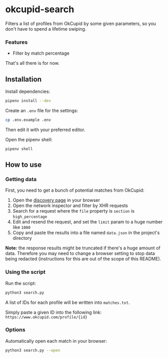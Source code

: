 # okcupid-search

Filters a list of profiles from OkCupid by some given parameters, so you don't have to spend a lifetime swiping.

### Features

* Filter by match percentage

That's all there is for now.

## Installation

Install dependencies:

```sh
pipenv install --dev
```

Create an `.env` file for the settings:

```sh
cp .env.example .env
```

Then edit it with your preferred editor.

Open the pipenv shell:

```sh
pipenv shell
```

## How to use

### Getting data

First, you need to get a bunch of potential matches from OkCupid:

1. Open the [discovery page](https://www.okcupid.com/discovery) in your browser
2. Open the network inspector and filter by XHR requests
3. Search for a request where the `file` property is `section` is `high_percentage`
4. Edit and resend the request, and set the `limit` param to a huge number like `1000`
5. Copy and paste the results into a file named `data.json` in the project's directory

**Note:** the response results might be truncated if there's a huge amount of data. Therefore you may need to change a browser setting to stop data being redacted (instructions for this are out of the scope of this README).

### Using the script

Run the script:

```sh
python3 search.py
```

A list of IDs for each profile will be written into `matches.txt`.

Simply paste a given ID into the following link: `https://www.okcupid.com/profile/{id}`

### Options

Automatically open each match in your browser:

```sh
python3 search.py --open
```
